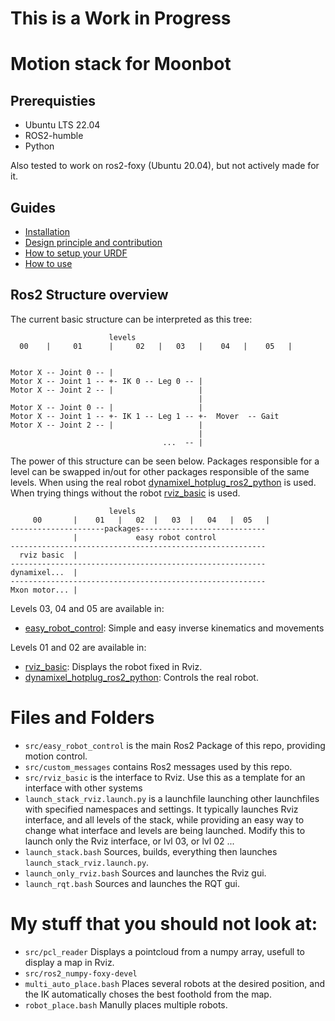 # This is a Work in Progress

# Motion stack for Moonbot

## Prerequisties

* Ubuntu LTS 22.04
* ROS2-humble
* Python

Also tested to work on ros2-foxy (Ubuntu 20.04), but not actively made for it.

## Guides

* [Installation](/Documentation/installation.md)
* [Design principle and contribution](/Documentation/design_principles.md)
* [How to setup your URDF](/Documentation/URDF_use.md)
* [How to use](/Documentation/use.md)

## Ros2 Structure overview

The current basic structure can be interpreted as this tree:
```  
                      levels
  00    |     01      |     02   |   03   |    04   |    05   |


Motor X -- Joint 0 -- |
Motor X -- Joint 1 -- +- IK 0 -- Leg 0 -- |
Motor X -- Joint 2 -- |                   |
                                          |
Motor X -- Joint 0 -- |                   |       
Motor X -- Joint 1 -- +- IK 1 -- Leg 1 -- +-  Mover  -- Gait
Motor X -- Joint 2 -- |                   |
                                          |
                                  ...  -- |
```

The power of this structure can be seen below. Packages responsible for a level can be swapped in/out for other packages responsible of the same levels.
When using the real robot [dynamixel_hotplug_ros2_python](https://github.com/hubble14567/dynamixel_hotplug_ros2_python) is used. When trying things without the robot [rviz_basic](src/rviz_basic) is used.

```  
                      levels
     00       |    01   |   02  |   03  |   04   |  05   |
---------------------packages----------------------------
              |             easy robot control           
---------------------------------------------------------
  rviz basic  |
---------------------------------------------------------
dynamixel...  |
---------------------------------------------------------
Mxon motor... |
```

Levels 03, 04 and 05 are available in:
- [easy_robot_control](src/easy_robot_control): Simple and easy inverse kinematics and movements

Levels 01 and 02 are available in:
- [rviz_basic](src/rviz_basic): Displays the robot fixed in Rviz.
- [dynamixel_hotplug_ros2_python](https://github.com/hubble14567/dynamixel_hotplug_ros2_python): Controls the real robot.

# Files and Folders

- `src/easy_robot_control` is the main Ros2 Package of this repo, providing motion control.
- `src/custom_messages` contains Ros2 messages used by this repo.
- `src/rviz_basic` is the interface to Rviz. Use this as a template for an interface with other systems
- `launch_stack_rviz.launch.py` is a launchfile launching other launchfiles with specified namespaces and settings. It typically launches Rviz interface, and all levels of the stack, while providing an easy way to change what interface and levels are being launched. Modify this to launch only the Rviz interface, or lvl 03, or lvl 02 ...
- `launch_stack.bash` Sources, builds, everything then launches `launch_stack_rviz.launch.py`.
- `launch_only_rviz.bash` Sources and launches the Rviz gui.
- `launch_rqt.bash` Sources and launches the RQT gui.

# My stuff that you should not look at:

- `src/pcl_reader` Displays a pointcloud from a numpy array, usefull to display a map in Rviz.
- `src/ros2_numpy-foxy-devel`
- `multi_auto_place.bash` Places several robots at the desired position, and the IK automatically choses the best foothold from the map.
- `robot_place.bash` Manully places multiple robots.
